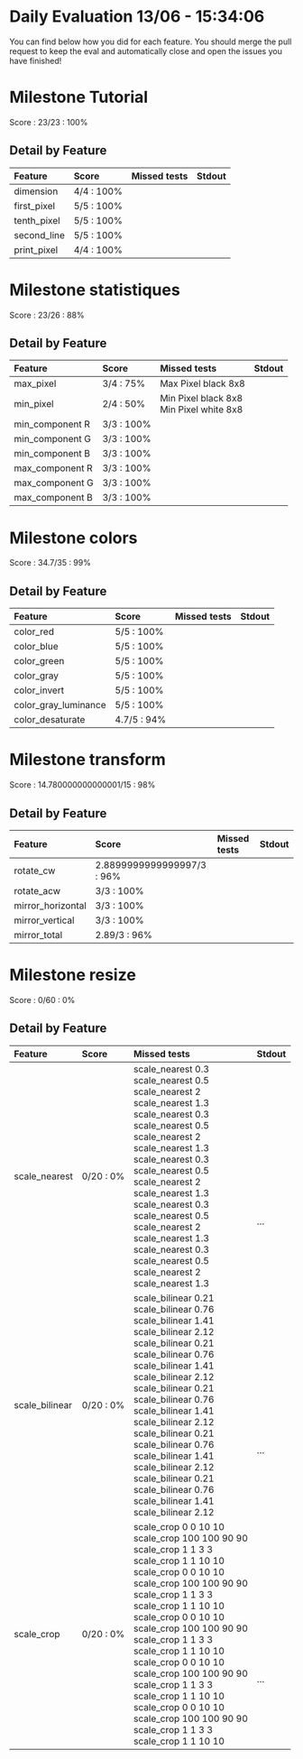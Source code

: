 # Daily Evaluation 13/06 - 15:34:06
You can find below how you did for each feature. 
 You should merge the pull request to keep the eval and automatically close and open the issues you have finished!
# Milestone  Tutorial
Score : 23/23 :  100%
## Detail by Feature
| Feature     | Score       | Missed tests | Stdout |
| :---------- | :---------- | :----------- | :----- |
| dimension   | 4/4 :  100% |              |        |
| first_pixel | 5/5 :  100% |              |        |
| tenth_pixel | 5/5 :  100% |              |        |
| second_line | 5/5 :  100% |              |        |
| print_pixel | 4/4 :  100% |              |        |

# Milestone  statistiques
Score : 23/26 :  88%
## Detail by Feature
| Feature         | Score       | Missed tests                               | Stdout |
| :-------------- | :---------- | :----------------------------------------- | :----- |
| max_pixel       | 3/4 :  75%  | Max Pixel black 8x8                        |        |
| min_pixel       | 2/4 :  50%  | Min Pixel black 8x8<br>Min Pixel white 8x8 | <br>   |
| min_component R | 3/3 :  100% |                                            |        |
| min_component G | 3/3 :  100% |                                            |        |
| min_component B | 3/3 :  100% |                                            |        |
| max_component R | 3/3 :  100% |                                            |        |
| max_component G | 3/3 :  100% |                                            |        |
| max_component B | 3/3 :  100% |                                            |        |

# Milestone  colors
Score : 34.7/35 :  99%
## Detail by Feature
| Feature              | Score        | Missed tests | Stdout |
| :------------------- | :----------- | :----------- | :----- |
| color_red            | 5/5 :  100%  |              |        |
| color_blue           | 5/5 :  100%  |              |        |
| color_green          | 5/5 :  100%  |              |        |
| color_gray           | 5/5 :  100%  |              |        |
| color_invert         | 5/5 :  100%  |              |        |
| color_gray_luminance | 5/5 :  100%  |              |        |
| color_desaturate     | 4.7/5 :  94% |              |        |

# Milestone  transform
Score : 14.780000000000001/15 :  98%
## Detail by Feature
| Feature           | Score                       | Missed tests | Stdout |
| :---------------- | :-------------------------- | :----------- | :----- |
| rotate_cw         | 2.8899999999999997/3 :  96% |              |        |
| rotate_acw        | 3/3 :  100%                 |              |        |
| mirror_horizontal | 3/3 :  100%                 |              |        |
| mirror_vertical   | 3/3 :  100%                 |              |        |
| mirror_total      | 2.89/3 :  96%               |              |        |

# Milestone  resize
Score : 0/60 :  0%
## Detail by Feature
| Feature        | Score      | Missed tests                                                                                                                                                                                                                                                                                                                                                                                                                                                                                           | Stdout                            |
| :------------- | :--------- | :----------------------------------------------------------------------------------------------------------------------------------------------------------------------------------------------------------------------------------------------------------------------------------------------------------------------------------------------------------------------------------------------------------------------------------------------------------------------------------------------------- | :-------------------------------- |
| scale_nearest  | 0/20 :  0% | scale_nearest 0.3<br>scale_nearest 0.5<br>scale_nearest 2<br>scale_nearest 1.3<br>scale_nearest 0.3<br>scale_nearest 0.5<br>scale_nearest 2<br>scale_nearest 1.3<br>scale_nearest 0.3<br>scale_nearest 0.5<br>scale_nearest 2<br>scale_nearest 1.3<br>scale_nearest 0.3<br>scale_nearest 0.5<br>scale_nearest 2<br>scale_nearest 1.3<br>scale_nearest 0.3<br>scale_nearest 0.5<br>scale_nearest 2<br>scale_nearest 1.3                                                                                 | <br><br><br><br><br><br><br><br>… |
| scale_bilinear | 0/20 :  0% | scale_bilinear 0.21<br>scale_bilinear 0.76<br>scale_bilinear 1.41<br>scale_bilinear 2.12<br>scale_bilinear 0.21<br>scale_bilinear 0.76<br>scale_bilinear 1.41<br>scale_bilinear 2.12<br>scale_bilinear 0.21<br>scale_bilinear 0.76<br>scale_bilinear 1.41<br>scale_bilinear 2.12<br>scale_bilinear 0.21<br>scale_bilinear 0.76<br>scale_bilinear 1.41<br>scale_bilinear 2.12<br>scale_bilinear 0.21<br>scale_bilinear 0.76<br>scale_bilinear 1.41<br>scale_bilinear 2.12                               | <br><br><br><br><br><br><br><br>… |
| scale_crop     | 0/20 :  0% | scale_crop 0 0 10 10<br>scale_crop 100 100 90 90<br>scale_crop 1 1 3 3<br>scale_crop 1 1 10 10<br>scale_crop 0 0 10 10<br>scale_crop 100 100 90 90<br>scale_crop 1 1 3 3<br>scale_crop 1 1 10 10<br>scale_crop 0 0 10 10<br>scale_crop 100 100 90 90<br>scale_crop 1 1 3 3<br>scale_crop 1 1 10 10<br>scale_crop 0 0 10 10<br>scale_crop 100 100 90 90<br>scale_crop 1 1 3 3<br>scale_crop 1 1 10 10<br>scale_crop 0 0 10 10<br>scale_crop 100 100 90 90<br>scale_crop 1 1 3 3<br>scale_crop 1 1 10 10 | <br><br><br><br><br><br><br><br>… |

